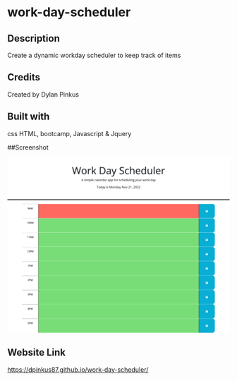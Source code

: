 # work-day-scheduler


## Description

Create a dynamic workday scheduler to keep track of items

## Credits

Created by Dylan Pinkus

## Built with
css HTML, bootcamp, Javascript & Jquery

##Screenshot

<img src="assets/images/screencapture-localhost-52331-index-html-2022-11-21-09_44_23.png">

## Website Link


https://dpinkus87.github.io/work-day-scheduler/
